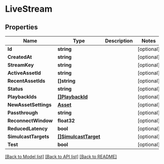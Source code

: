 # LiveStream

## Properties
Name | Type | Description | Notes
------------ | ------------- | ------------- | -------------
**Id** | **string** |  | [optional] 
**CreatedAt** | **string** |  | [optional] 
**StreamKey** | **string** |  | [optional] 
**ActiveAssetId** | **string** |  | [optional] 
**RecentAssetIds** | **[]string** |  | [optional] 
**Status** | **string** |  | [optional] 
**PlaybackIds** | [**[]PlaybackId**](PlaybackID.md) |  | [optional] 
**NewAssetSettings** | [**Asset**](Asset.md) |  | [optional] 
**Passthrough** | **string** |  | [optional] 
**ReconnectWindow** | **float32** |  | [optional] 
**ReducedLatency** | **bool** |  | [optional] 
**SimulcastTargets** | [**[]SimulcastTarget**](SimulcastTarget.md) |  | [optional] 
**Test** | **bool** |  | [optional] 

[[Back to Model list]](../README.md#documentation-for-models) [[Back to API list]](../README.md#documentation-for-api-endpoints) [[Back to README]](../README.md)


